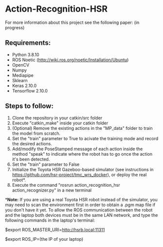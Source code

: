 # Action-Recognition-HSR

For more information about this project see the following paper: (in progress)

## Requirements:


  - Python 3.8.10
  - ROS Noetic (http://wiki.ros.org/noetic/Installation/Ubuntu)
  - OpenCV 
  - Numpy 
  - Mediapipe
  - Sklearn 
  - Keras 2.10.0
  - Tensorflow 2.10.0
    
## Steps to follow:

  1. Clone the repository in your catkin/src folder
  2. Execute "catkin_make" inside your catkin folder
  3. (Optional) Remove the existing actions in the "MP_data" folder to train the model from scratch.
  4. Set the "train" parameter to True to acivate the training mode and record the desired actions.
  5. Add/modify the PoseStamped message of each action inside the method "speak" to indicate where the robot has to go once the action it's been detected.
  6. Set the "train" parameter to False
  7. Initialize the Toyota HSR Gazeboo-based simulator (see instructions in https://github.com/hsr-project/tmc_wrs_docker), or deploy the real robot*. 
  8. Execute the command "rosrun action_recognition_hsr action_recognizer.py" in a new terminal

***Note:** If you are using a real Toyota HSR robot instead of the simulator, you may need to scan the environment first in order to obtain a .pgm map file if you don't have it yet. To allow the ROS communication between the robot and the laptop both devices must be in the same LAN network, and type the following commands in the laptop's terminal:

$export ROS_MASTER_URI=http://hsrb.local:11311

$export ROS_IP=(the IP of your laptop)
